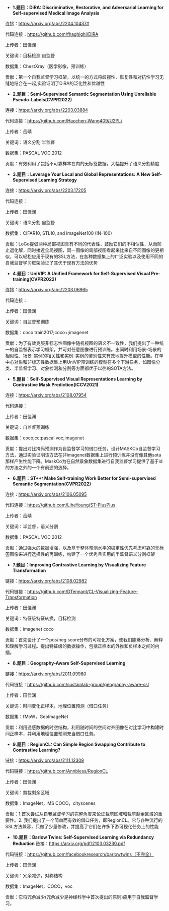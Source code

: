 
- **1.题目：DiRA: Discriminative, Restorative, and Adversarial Learning for Self-supervised Medical Image Analysis**

连接：https://arxiv.org/abs/2204.10437#

代码连接：https://github.com/fhaghighi/DiRA

上传者：田佳渊

关键词：目标检测 自监督

数据集：ChestXray（医学影像，预训练）

贡献：第一个自我监督学习框架，以统一的方式将歧视性、恢复性和对抗性学习无缝地结合在一起,实验证明了DiRA的泛化性和优越性

- **2.题目：Semi-Supervised Semantic Segmentation Using Unreliable Pseudo-Labels(CVPR2022)**

连接：https://arxiv.org/abs/2203.03884

代码连接：https://github.com/Haochen-Wang409/U2PL/

上传者：岳崝

关键词：语义分割 半监督

数据集：PASCAL VOC 2012

贡献：有效利用了包括不可靠样本在内的无标签数据，大幅提升了语义分割精度

- **3.题目：Leverage Your Local and Global Representations: A New Self-Supervised Learning Strategy**

连接：https://arxiv.org/abs/2203.17205

代码连接：

上传者：田佳渊

关键词：语义分割 自监督

数据集：CIFAR10, STL10, and ImageNet100 (IN-100)

贡献：LoGo提倡两种局部视图具有不同的代表性，鼓励它们的不相似性，从而防止退化解，同时接近全局视图，同一图像的局部视图看起来比来自不同图像的更相似，可以轻松应用于现有的SSL方法，在各种数据集上的广泛实验以及使用不同的自我监督学习框架验证了其优于现有方法的优势

- **4.题目：UniVIP: A Unified Framework for Self-Supervised Visual Pre-training(CVPR2022)**

连接：https://arxiv.org/abs/2203.06965

代码连接：

上传者：田佳渊

关键词：自监督预训练  

数据集：coco train2017;coco+;imagenet

贡献：为了有效克服非标志性图像中随机视图的语义不一致性，我们提出了一种统一的自监督表示学习框架，并可对任意图像进行预训练。出同时利用场景-场景的相似性、场景-实例的相关性和实例-实例的鉴别性来有效地提升模型的性能。在单中心对象和非标志性数据集上用UniVIP预训练的模型在多个下游任务，如图像分类、半监督学习、对象检测和分割等方面都优于以往的SOTA方法。

- **5.题目：Self-Supervised Visual Representations Learning by Contrastive Mask Prediction(ICCV2021)**

连接：https://arxiv.org/abs/2108.07954

代码连接：

上传者：田佳渊

关键词：自监督预训练  

数据集：coco;cc;pascal voc;imagenet

贡献：提出对比掩码预测作为自监督学习的借口任务，设计MASKCo自监督学习方法，通过实验证明该方法在非imagenet数据集上进行预训练并没有像其他sota那样产生性能下降。MaskCo为在自然景象数据集进行自我监督学习提供了基于id的方法之外的一个有前途的选择。

- **6.题目：ST++: Make Self-training Work Better for Semi-supervised Semantic Segmentation(CVPR2022)**

连接：https://arxiv.org/abs/2106.05095

代码连接：https://github.com/LiheYoung/ST-PlusPlus

上传者：岳崝

关键词：半监督，语义分割  

数据集：PASCAL VOC 2012

贡献：通过强大的数据增强，以及基于整体预测水平的稳定性优先考虑可靠的无标签图像来进行选择性的再训练，构建了一个优秀且实用的半监督语义分割框架

- **7.题目：Improving Contrastive Learning by Visualizing Feature Transformation**

链接：https://arxiv.org/abs/2108.02982

代码链接：https://github.com/DTennant/CL-Visualizing-Feature-Transformation

上传者：田佳渊

关键词：特征级特征转换，目标检测

数据集：imagenet coco

贡献：首先设计了一个pos/neg score分布的可视化方案，使我们能够分析、解释和理解学习过程。提出特征级的数据操作，包括正样本的外推和负样本之间的内插。

- **8.题目：Geography-Aware Self-Supervised Learning**

链接：https://arxiv.org/abs/2011.09980

代码链接：https://github.com/sustainlab-group/geography-aware-ssl

上传者：田佳渊

关键词：时间变化正样本，地理位置预测（借口任务）

数据集：fMoW，GeoImageNet

贡献：利用遥感数据的时空结构，利用随时间的空间对齐图像在对比学习中构建时间正样本，并利用地理位置预测充当借口任务。

- **9.题目：RegionCL: Can Simple Region Swapping Contribute to Contrastive Learning?**

链接：https://arxiv.org/abs/2111.12309

代码链接：https://github.com/Annbless/RegionCL

上传者：田佳渊

关键词：剪裁剩余区域

数据集：ImageNet，MS COCO，cityscenes

贡献：1.首次尝试从自我监督学习的完整角度来论证裁剪区域和裁剪剩余区域的重要性。2. 我们提出了一个简单而有效的借口任务，即RegionCL。它与各种流行的SSL方法兼容，只做了少量修改，并提高了它们在许多下游可视化任务上的性能

- **10.题目：Barlow Twins: Self-Supervised Learning via Redundancy Reduction**
链接：https://arxiv.org/pdf/2103.03230.pdf

代码链接：https://github.com/facebookresearch/barlowtwins（不完全）

上传者：田佳渊

关键词：冗余减少，对称结构

数据集：ImageNet，COCO，voc

贡献：它将冗余减少(冗余减少是神经科学中首次提出的原则)应用于自我监督学习。




